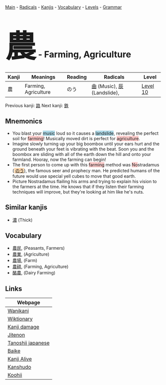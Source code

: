 <style> bigfont {font-size: 100px}</style>
[Main](../README.md) -
[Radicals](../radicals.md) -
[Kanjis](../kanjis.md) -
[Vocabulary](../vocabulary.md) -
[Levels](../levels.md) -
[Grammar](../grammar.md)
# <bigfont> 農</bigfont> - Farming, Agriculture 

| Kanji | Meanings | Reading | Radicals | Level |
| --- | --- | --- | --- | --- |
| 農 | Farming, Agriculture | のう | [曲](../radicals/曲.md) (Music), [辰](../radicals/辰.md) (Landslide),  | [Level 10](../levels/wk_level10.md) |

Previous kanji: [路](路.md) Next kanji: [鉄](鉄.md) 

## Mnemonics
 * You blast your <span style="background-color:#ADD8E6"> music</span> loud so it causes a <span style="background-color:#ADD8E6"> landslide</span>, revealing the perfect soil for <span style="background-color:#ffcccb"> farming</span>! Musically moved dirt is perfect for <span style="background-color:#ffcccb"> agriculture</span>.
* Imagine slowly turning up your big boombox until your ears hurt and the ground beneath your feet is vibrating with the beat. Soon you and the boombox are sliding with all of the earth down the hill and onto your farmland. Hooray, now the farming can begin!
* The first person to come up with this <span style="background-color:#ffcccb"> farming</span> method was <span style="background-color:#ffcccb"> No</span>stradamus (<span style="background-color:#fed8b1"> [のう](https://jisho.org/search/のう)</span>), the famous seer and prophecy man. He predicted humans of the future would use special yell cubes to move that good earth.
* Picture Nostradamus flailing his arms and trying to explain his vision to the farmers at the time. He knows that if they listen their farming techniques will improve, but they're looking at him like he's nuts.


## Similar kanjis
 * [濃](濃.md) (Thick)


## Vocabulary
 * [農民](../vocabulary/農.md), (Peasants, Farmers)
* [農業](../vocabulary/農.md), (Agriculture)
* [農場](../vocabulary/農.md), (Farm)
* [農耕](../vocabulary/農.md), (Farming, Agriculture)
* [酪農](../vocabulary/農.md), (Dairy Farming)



## Links 

| Webpage |
| --- |
| [Wanikani          ](https://www.wanikani.com/kanji/農) |
| [Wiktionary        ](https://en.wiktionary.org/wiki/農) |
| [Kanji damage      ](http://www.kanjidamage.com/kanji/search?utf8=✓&q=農) |
| [Jitenon           ](https://jitenon.com/kanji/農) |
| [Tanoshii japanese ](https://www.tanoshiijapanese.com/dictionary/kanji.cfm?k=農) |
| [Baike             ](https://baike.baidu.com/item/農) |
| [Kanji Alive       ](https://app.kanjialive.com/農) |
| [Kanshudo          ](https://www.kanshudo.com/searchmn?q=農) |
| [Koohii            ](https://kanji.koohii.com/study/kanji/農) |
